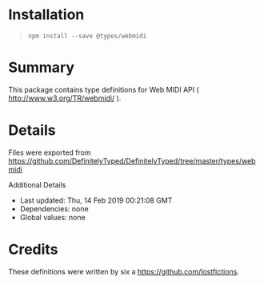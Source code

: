 # Installation
> `npm install --save @types/webmidi`

# Summary
This package contains type definitions for Web MIDI API ( http://www.w3.org/TR/webmidi/ ).

# Details
Files were exported from https://github.com/DefinitelyTyped/DefinitelyTyped/tree/master/types/webmidi

Additional Details
 * Last updated: Thu, 14 Feb 2019 00:21:08 GMT
 * Dependencies: none
 * Global values: none

# Credits
These definitions were written by six a <https://github.com/lostfictions>.

